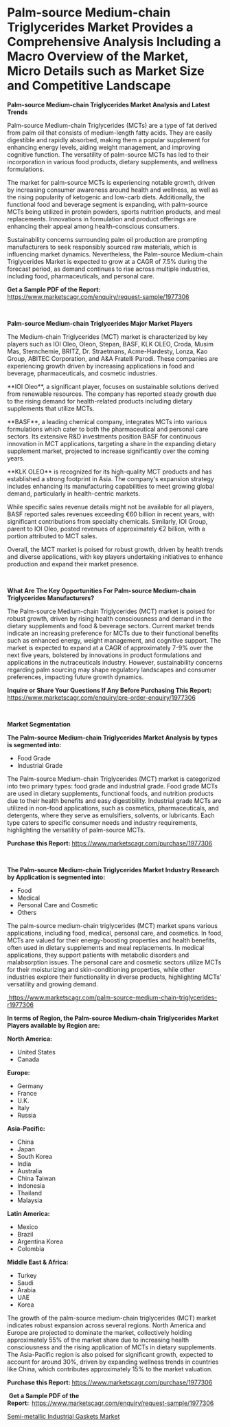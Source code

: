 <p><h1>Palm-source Medium-chain Triglycerides Market Provides a Comprehensive Analysis Including a Macro Overview of the Market, Micro Details such as Market Size and Competitive Landscape</h1></p><p><strong>Palm-source Medium-chain Triglycerides Market Analysis and Latest Trends</strong></p>
<p><p>Palm-source Medium-chain Triglycerides (MCTs) are a type of fat derived from palm oil that consists of medium-length fatty acids. They are easily digestible and rapidly absorbed, making them a popular supplement for enhancing energy levels, aiding weight management, and improving cognitive function. The versatility of palm-source MCTs has led to their incorporation in various food products, dietary supplements, and wellness formulations.</p><p>The market for palm-source MCTs is experiencing notable growth, driven by increasing consumer awareness around health and wellness, as well as the rising popularity of ketogenic and low-carb diets. Additionally, the functional food and beverage segment is expanding, with palm-source MCTs being utilized in protein powders, sports nutrition products, and meal replacements. Innovations in formulation and product offerings are enhancing their appeal among health-conscious consumers.</p><p>Sustainability concerns surrounding palm oil production are prompting manufacturers to seek responsibly sourced raw materials, which is influencing market dynamics. Nevertheless, the Palm-source Medium-chain Triglycerides Market is expected to grow at a CAGR of 7.5% during the forecast period, as demand continues to rise across multiple industries, including food, pharmaceuticals, and personal care.</p></p>
<p><strong>Get a Sample PDF of the Report:&nbsp;</strong> <a href="https://www.marketscagr.com/enquiry/request-sample/1977306?utm_campaign=3580&utm_medium=2&utm_source=Github&utm_content=ia&utm_term=03042025&utm_id=palm-source-medium-chain-triglycerides">https://www.marketscagr.com/enquiry/request-sample/1977306</a></p>
<p>&nbsp;</p>
<p><strong>Palm-source Medium-chain Triglycerides Major Market Players</strong></p>
<p><p>The Medium-chain Triglycerides (MCT) market is characterized by key players such as IOI Oleo, Oleon, Stepan, BASF, KLK OLEO, Croda, Musim Mas, Sternchemie, BRITZ, Dr. Straetmans, Acme-Hardesty, Lonza, Kao Group, ABITEC Corporation, and A&A Fratelli Parodi. These companies are experiencing growth driven by increasing applications in food and beverage, pharmaceuticals, and cosmetic industries.</p><p>**IOI Oleo**, a significant player, focuses on sustainable solutions derived from renewable resources. The company has reported steady growth due to the rising demand for health-related products including dietary supplements that utilize MCTs. </p><p>**BASF**, a leading chemical company, integrates MCTs into various formulations which cater to both the pharmaceutical and personal care sectors. Its extensive R&D investments position BASF for continuous innovation in MCT applications, targeting a share in the expanding dietary supplement market, projected to increase significantly over the coming years.</p><p>**KLK OLEO** is recognized for its high-quality MCT products and has established a strong footprint in Asia. The company's expansion strategy includes enhancing its manufacturing capabilities to meet growing global demand, particularly in health-centric markets.</p><p>While specific sales revenue details might not be available for all players, BASF reported sales revenues exceeding €60 billion in recent years, with significant contributions from specialty chemicals. Similarly, IOI Group, parent to IOI Oleo, posted revenues of approximately €2 billion, with a portion attributed to MCT sales.</p><p>Overall, the MCT market is poised for robust growth, driven by health trends and diverse applications, with key players undertaking initiatives to enhance production and expand their market presence.</p></p>
<p>&nbsp;</p>
<p><strong>What Are The Key Opportunities For Palm-source Medium-chain Triglycerides Manufacturers?</strong></p>
<p><p>The Palm-source Medium-chain Triglycerides (MCT) market is poised for robust growth, driven by rising health consciousness and demand in the dietary supplements and food & beverage sectors. Current market trends indicate an increasing preference for MCTs due to their functional benefits such as enhanced energy, weight management, and cognitive support. The market is expected to expand at a CAGR of approximately 7-9% over the next five years, bolstered by innovations in product formulations and applications in the nutraceuticals industry. However, sustainability concerns regarding palm sourcing may shape regulatory landscapes and consumer preferences, impacting future growth dynamics.</p></p>
<p><strong>Inquire or Share Your Questions If Any Before Purchasing This Report:</strong> <a href="https://www.marketscagr.com/enquiry/pre-order-enquiry/1977306?utm_campaign=3580&utm_medium=2&utm_source=Github&utm_content=ia&utm_term=03042025&utm_id=palm-source-medium-chain-triglycerides">https://www.marketscagr.com/enquiry/pre-order-enquiry/1977306</a></p>
<p>&nbsp;</p>
<p><strong>Market Segmentation</strong></p>
<p><strong>The Palm-source Medium-chain Triglycerides Market Analysis by types is segmented into:</strong></p>
<p><ul><li>Food Grade</li><li>Industrial Grade</li></ul></p>
<p><p>The Palm-source Medium-chain Triglycerides (MCT) market is categorized into two primary types: food grade and industrial grade. Food grade MCTs are used in dietary supplements, functional foods, and nutrition products due to their health benefits and easy digestibility. Industrial grade MCTs are utilized in non-food applications, such as cosmetics, pharmaceuticals, and detergents, where they serve as emulsifiers, solvents, or lubricants. Each type caters to specific consumer needs and industry requirements, highlighting the versatility of palm-source MCTs.</p></p>
<p><strong>Purchase this Report:&nbsp;</strong><a href="https://www.marketscagr.com/purchase/1977306?utm_campaign=3580&utm_medium=2&utm_source=Github&utm_content=ia&utm_term=03042025&utm_id=palm-source-medium-chain-triglycerides">https://www.marketscagr.com/purchase/1977306</a></p>
<p>&nbsp;</p>
<p><strong>The Palm-source Medium-chain Triglycerides Market Industry Research by Application is segmented into:</strong></p>
<p><ul><li>Food</li><li>Medical</li><li>Personal Care and Cosmetic</li><li>Others</li></ul></p>
<p><p>The palm-source medium-chain triglycerides (MCT) market spans various applications, including food, medical, personal care, and cosmetics. In food, MCTs are valued for their energy-boosting properties and health benefits, often used in dietary supplements and meal replacements. In medical applications, they support patients with metabolic disorders and malabsorption issues. The personal care and cosmetic sectors utilize MCTs for their moisturizing and skin-conditioning properties, while other industries explore their functionality in diverse products, highlighting MCTs' versatility and growing demand.</p></p>
<p><a href="https://www.marketscagr.com/palm-source-medium-chain-triglycerides-r1977306?utm_campaign=3580&utm_medium=2&utm_source=Github&utm_content=ia&utm_term=03042025&utm_id=palm-source-medium-chain-triglycerides">&nbsp;https://www.marketscagr.com/palm-source-medium-chain-triglycerides-r1977306</a></p>
<p><strong>In terms of Region, the Palm-source Medium-chain Triglycerides Market Players available by Region are:</strong></p>
<p>
    <p> <strong> North America: </strong>
        <ul>
            <li>United States</li>
            <li>Canada</li>
        </ul>
        </p> 
    <p> <strong> Europe: </strong>
        <ul>
            <li>Germany</li>
            <li>France</li>
            <li>U.K.</li>
            <li>Italy</li>
            <li>Russia</li>
        </ul>
        </p> 
    <p> <strong> Asia-Pacific: </strong>
        <ul>
            <li>China</li>
            <li>Japan</li>
            <li>South Korea</li>
            <li>India</li>
            <li>Australia</li>
            <li>China Taiwan</li>
            <li>Indonesia</li>
            <li>Thailand</li>
            <li>Malaysia</li>
        </ul>
        </p> 
    <p> <strong> Latin America: </strong>
        <ul>
            <li>Mexico</li>
            <li>Brazil</li>
            <li>Argentina Korea</li>
            <li>Colombia</li>
        </ul>
        </p> 
    <p> <strong> Middle East & Africa: </strong>
        <ul>
            <li>Turkey</li>
            <li>Saudi</li>
            <li>Arabia</li>
            <li>UAE</li>
            <li>Korea</li>
        </ul>
    </p>
    </p>
<p><p>The growth of the palm-source medium-chain triglycerides (MCT) market indicates robust expansion across several regions. North America and Europe are projected to dominate the market, collectively holding approximately 55% of the market share due to increasing health consciousness and the rising application of MCTs in dietary supplements. The Asia-Pacific region is also poised for significant growth, expected to account for around 30%, driven by expanding wellness trends in countries like China, which contributes approximately 15% to the market valuation.</p></p>
<p><strong>Purchase this Report: </strong><a href="https://www.marketscagr.com/purchase/1977306?utm_campaign=3580&utm_medium=2&utm_source=Github&utm_content=ia&utm_term=03042025&utm_id=palm-source-medium-chain-triglycerides">https://www.marketscagr.com/purchase/1977306</a></p>
<p>&nbsp;<strong>Get a Sample PDF of the Report:&nbsp;&nbsp;</strong><a href="https://www.marketscagr.com/enquiry/request-sample/1977306?utm_campaign=3580&utm_medium=2&utm_source=Github&utm_content=ia&utm_term=03042025&utm_id=palm-source-medium-chain-triglycerides">https://www.marketscagr.com/enquiry/request-sample/1977306</a></p>
<p><strong></strong></p>
<p><p><a href="https://github.com/dekamrapinq1/Market-Research-Report-List-1/blob/main/semi-metallic-industrial-gaskets-market.md?utm_campaign=3580&utm_medium=2&utm_source=Github&utm_content=ia&utm_term=03042025&utm_id=palm-source-medium-chain-triglycerides">Semi-metallic Industrial Gaskets Market</a></p></p>